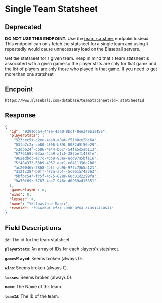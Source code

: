 # Single Team Statsheet

## Deprecated

**DO NOT USE THIS ENDPOINT**. Use the [team statsheet](team-statsheet.md) endpoint instead. This endpoint can only fetch the statsheet for a single team and using it repeatedly would cause unnecessary load on the Blaseball servers.

Get the statsheet for a given team. Keep in mind that a team statsheet is associated with a given game so the player stats are only for that game and the list of players are only those who played in that game. If you need to get more than one statsheet

## Endpoint

`https://www.blaseball.com/database/teamStatsheet?id=:statsheetId`

## Response

```json
{
  "id": "9298cca4-442e-4aa0-8bcf-8ee349b1a45e",
  "playerStats": [
    "323cec58-c2ee-4ca0-a8a0-f51b8ce2be6a",
    "03fb7c2a-cb80-4506-b898-8082d5f56e29",
    "53db624f-cb86-4e44-b6cf-54fa5d5ab113",
    "67761681-03aa-4ca9-afc0-387bef14f8fe",
    "962edbdc-e77c-43b8-93ee-ecd97a5bfe16",
    "5f484372-53b9-4057-aac2-e8411130e7b8",
    "ac20046b-2868-4eff-ad9b-977c78b5a121",
    "d12fc287-b0ff-472a-abf4-5c9615742263",
    "bbfbc547-fc5f-4b75-8288-68c81d2299fa",
    "0a70f69e-5767-4be7-946e-d0969ad15851"
  ],
  "gamesPlayed": 0,
  "wins": 0,
  "losses": 0,
  "name": "Yellowstone Magic",
  "teamId": "7966eb04-efcc-499b-8f03-d13916330531"
}
```

## Field Descriptions

**`id`**: The id for the team statsheet.

**`playerStats`**: An array of IDs for each players's statsheet.

**`gamesPlayed`**: Seems broken (always 0).

**`wins`**: Seems broken (always 0).

**`losses`**: Seems broken (always 0).

**`name`**: The Name of the team.

**`teamId`**: The ID of the team.
